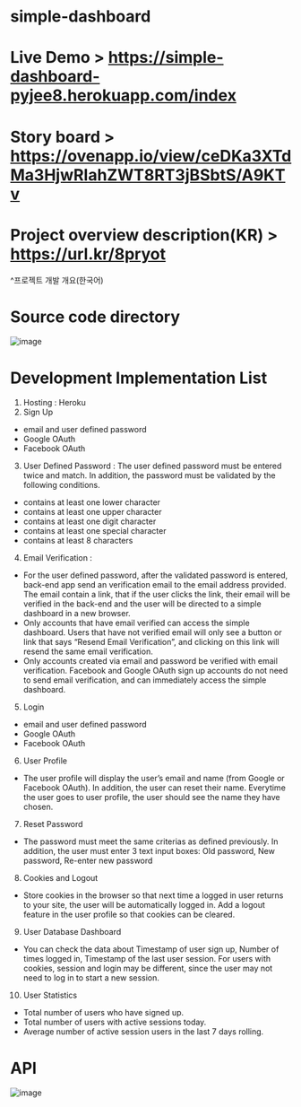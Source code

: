 # simple-dashboard

# Live Demo > https://simple-dashboard-pyjee8.herokuapp.com/index

# Story board > https://ovenapp.io/view/ceDKa3XTdMa3HjwRIahZWT8RT3jBSbtS/A9KTv

# Project overview description(KR) > https://url.kr/8pryot 
^프로젝트 개발 개요(한국어)

# Source code directory
![image](https://user-images.githubusercontent.com/14973104/173263977-7b8c76c7-30f0-4013-8503-53d6f49fdb56.png)

# Development Implementation List
1. Hosting : Heroku
2. Sign Up 
- email and user defined password
- Google OAuth
- Facebook OAuth
3. User Defined Password : The user defined password must be entered twice and match. In addition, the password must be validated by the following conditions.
- contains at least one lower character 
- contains at least one upper character 
- contains at least one digit character 
- contains at least one special character
- contains at least 8 characters
4. Email Verification : 
- For the user defined password, after the validated password is entered, back-end app send an verification email to the email address provided. The email contain a link, that if the user clicks the link, their email will be verified in the back-end and the user will be directed to a simple dashboard in a new browser.
- Only accounts that have email verified can access the simple dashboard. Users that have not verified email will only see a button or link that says “Resend Email Verification”, and clicking on this link will resend the same email verification.
- Only accounts created via email and password be verified with email verification. Facebook and Google OAuth sign up accounts do not need to send email verification, and can immediately access the simple dashboard.
5. Login 
- email and user defined password
- Google OAuth
- Facebook OAuth
6. User Profile 
- The user profile will display the user’s email and name (from Google or Facebook OAuth). In addition, the user can reset their name. Everytime the user goes to user profile, the user should see the name they have chosen.
7. Reset Password 
- The password must meet the same criterias as defined previously. In addition, the user must enter 3 text input boxes: Old password, New password, Re-enter new password
8. Cookies and Logout 
- Store cookies in the browser so that next time a logged in user returns to your site, the user will be automatically logged in. Add a logout feature in the user profile so that cookies can be cleared.
9. User Database Dashboard 
- You can check the data about Timestamp of user sign up, Number of times logged in, Timestamp of the last user session. For users with cookies, session and login may be different, since the user may not need to log in to start a new session.
10. User Statistics
- Total number of users who have signed up.
- Total number of users with active sessions today.
- Average number of active session users in the last 7 days rolling.

# API
![image](https://user-images.githubusercontent.com/14973104/173264024-926e1eeb-6ce6-490f-980d-3fa28ba1643f.png)
